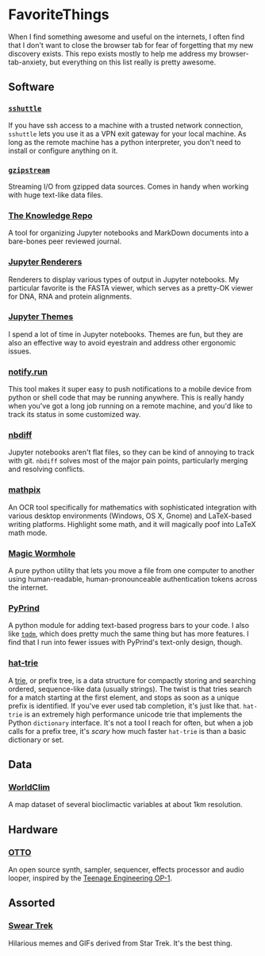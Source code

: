 # FavoriteThings

When I find something awesome and useful on the internets, I often find
that I don't want to close the browser tab for fear of forgetting that
my new discovery exists. This repo exists mostly to help me address my
browser-tab-anxiety, but everything on this list really is pretty awesome.

## Software

### [`sshuttle`](https://sshuttle.readthedocs.io/en/stable/index.html)

If you have ssh access to a machine with a trusted network connection, 
`sshuttle` lets you use it as a VPN exit gateway for your local machine.
As long as the remote machine has a python interpreter, you don't need
to install or configure anything on it.

### [`gzipstream`](https://github.com/commoncrawl/gzipstream)

Streaming I/O from gzipped data sources. Comes in handy when working with
huge text-like data files.

### [The Knowledge Repo](https://airbnb.io/projects/knowledge-repo/)

A tool for organizing Jupyter notebooks and MarkDown documents into a
bare-bones peer reviewed journal.

### [Jupyter Renderers](https://github.com/jupyterlab/jupyter-renderers)

Renderers to display various types of output in Jupyter notebooks. My 
particular favorite is the FASTA viewer, which serves as a pretty-OK
viewer for DNA, RNA and protein alignments.

### [Jupyter Themes](https://github.com/dunovank/jupyter-themes)

I spend a lot of time in Jupyter notebooks. Themes are fun, but they are
also an effective way to avoid eyestrain and address other ergonomic
issues.

### [notify.run](https://github.com/paulgb/notify.run)

This tool makes it super easy to push notifications to a mobile device
from python or shell code that may be running anywhere. This is really
handy when you've got a long job running on a remote machine, and you'd
like to track its status in some customized way.

### [nbdiff](https://github.com/tarmstrong/nbdiff)

Jupyter notebooks aren't flat files, so they can be kind of annoying to
track with git. `nbdiff` solves most of the major pain points, particularly
merging and resolving conflicts.

### [mathpix](https://mathpix.com/)

An OCR tool specifically for mathematics with sophisticated integration with
various desktop environments (Windows, OS X, Gnome) and LaTeX-based writing
platforms. Highlight some math, and it will magically poof into LaTeX math
mode.

### [Magic Wormhole](https://github.com/warner/magic-wormhole)

A pure python utility that lets you move a file from one computer to another
using human-readable, human-pronounceable authentication tokens across the 
internet.

### [PyPrind](https://github.com/rasbt/pyprind)

A python module for adding text-based progress bars to your code. I also like
[`tqdm`](https://github.com/tqdm/tqdm), which does pretty much the same thing
but has more features. I find that I run into fewer issues with PyPrind's
text-only design, though.

### [hat-trie](https://github.com/pytries/hat-trie)

A [trie](https://en.wikipedia.org/wiki/Trie), or prefix tree, is a data structure
for compactly storing and searching ordered, sequence-like data (usually strings).
The twist is that tries search for a match starting at the first element, and
stops as soon as a unique prefix is identified. If you've ever used tab
completion, it's just like that. `hat-trie` is an extremely high performance
unicode trie that implements the Python `dictionary` interface. It's not a tool
I reach for often, but when a job calls for a prefix tree, it's *scary* how much
faster `hat-trie` is than a basic dictionary or set.

## Data

### [WorldClim](http://worldclim.org/)

A map dataset of several bioclimactic variables at about 1km resolution.

## Hardware

### [OTTO](https://github.com/topisani/OTTO)

An open source synth, sampler, sequencer, effects processor and audio looper,
inspired by the [Teenage Engineering OP-1](https://teenage.engineering/products/op-1).

## Assorted

### [Swear Trek](https://sweartrek.tumblr.com/)

Hilarious memes and GIFs derived from Star Trek. It's the best thing.
